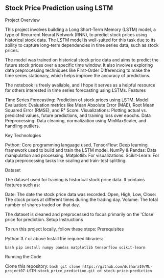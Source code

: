 ## Stock Price Prediction using LSTM

Project Overview

This project involves building a Long Short-Term Memory (LSTM) model, a type of Recurrent Neural Network (RNN), to predict stock prices using historical stock data. The LSTM model is well-suited for this task due to its ability to capture long-term dependencies in time series data, such as stock prices.

The model was trained on historical stock price data and aims to predict the future stock prices over a specific time window. It also involves exploring data preprocessing techniques like First-Order Differencing to make the time series stationary, which helps improve the accuracy of predictions.

The notebook is freely available, and I hope it serves as a helpful resource for others interested in time series forecasting using LSTMs.
Features

Time Series Forecasting: Prediction of stock prices using LSTM.
Model Evaluation: Evaluation metrics like Mean Absolute Error (MAE), Root Mean Squared Error (RMSE), and R² Score.
Visualizations: Plotting actual vs. predicted values, future predictions, and training loss over epochs.
Data Preprocessing: Data cleaning, normalization using MinMaxScaler, and handling outliers.

Key Technologies

Python: Core programming language used.
TensorFlow: Deep learning framework used to build and train the LSTM model.
NumPy & Pandas: Data manipulation and processing.
Matplotlib: For visualizations.
Scikit-Learn: For data preprocessing tasks like scaling and train-test splitting.

Dataset

The dataset used for training is historical stock price data. It contains features such as:

Date: The date the stock price data was recorded.
Open, High, Low, Close: The stock prices at different times during the trading day.
Volume: The total number of shares traded on that day.

The dataset is cleaned and preprocessed to focus primarily on the 'Close' price for prediction.
Setup Instructions

To run this project locally, follow these steps:
Prerequisites

Python 3.7 or above
Install the required libraries:

``bash
pip install numpy pandas matplotlib tensorflow scikit-learn
``

Running the Code

Clone this repository:
``bash
git clone https://github.com/dulhara19/ML-project07-LSTM-stock_price_prediction.git
cd stock-price-prediction
``
